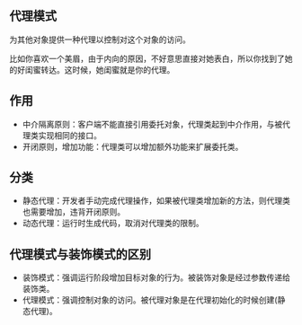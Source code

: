 ## 代理模式
为其他对象提供一种代理以控制对这个对象的访问。

比如你喜欢一个美眉，由于内向的原因，不好意思直接对她表白，所以你找到了她的好闺蜜转达。这时候，她闺蜜就是你的代理。


## 作用
- 中介隔离原则：客户端不能直接引用委托对象，代理类起到中介作用，与被代理类实现相同的接口。
- 开闭原则，增加功能：代理类可以增加额外功能来扩展委托类。

## 分类
- 静态代理：开发者手动完成代理操作，如果被代理类增加新的方法，则代理类也需要增加，违背开闭原则。
- 动态代理：运行时生成代码，取消对代理类的限制。

## 代理模式与装饰模式的区别
- 装饰模式：强调运行阶段增加目标对象的行为。被装饰对象是经过参数传递给装饰类。
- 代理模式：强调控制对象的访问。被代理对象是在代理初始化的时候创建(静态代理)。